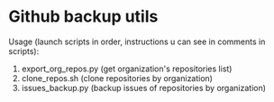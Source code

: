 # Github backup utils

Usage (launch scripts in order, instructions u can see in comments in scripts):

1. export_org_repos.py (get organization's repositories list)
2. clone_repos.sh (clone repositories by organization)
3. issues_backup.py (backup issues of repositories by organization)
